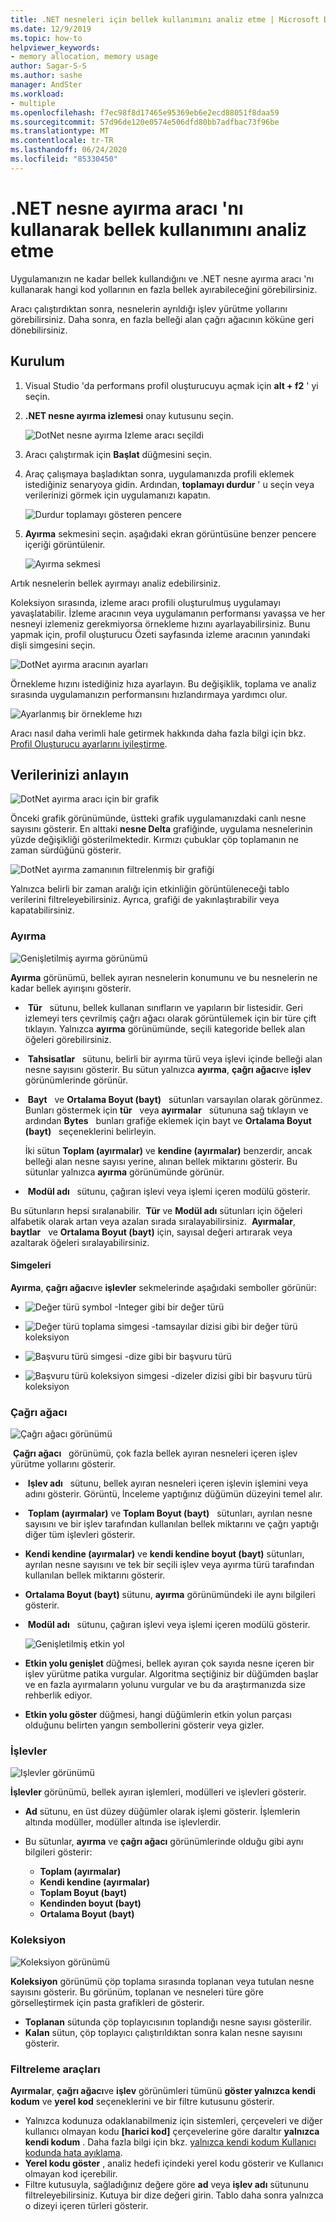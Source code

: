 ```yaml
---
title: .NET nesneleri için bellek kullanımını analiz etme | Microsoft Docs
ms.date: 12/9/2019
ms.topic: how-to
helpviewer_keywords:
- memory allocation, memory usage
author: Sagar-S-S
ms.author: sashe
manager: AndSter
ms.workload:
- multiple
ms.openlocfilehash: f7ec98f8d17465e95369eb6e2ecd88051f8daa59
ms.sourcegitcommit: 57d96de120e0574e506dfd80bb7adfbac73f96be
ms.translationtype: MT
ms.contentlocale: tr-TR
ms.lasthandoff: 06/24/2020
ms.locfileid: "85330450"
---
```

# <a name="analyze-memory-usage-by-using-the-net-object-allocation-tool"></a>.NET nesne ayırma aracı 'nı kullanarak bellek kullanımını analiz etme

Uygulamanızın ne kadar bellek kullandığını ve .NET nesne ayırma aracı 'nı kullanarak hangi kod yollarının en fazla bellek ayırabileceğini görebilirsiniz.

Aracı çalıştırdıktan sonra, nesnelerin ayrıldığı işlev yürütme yollarını görebilirsiniz. Daha sonra, en fazla belleği alan çağrı ağacının köküne geri dönebilirsiniz.

## <a name="setup"></a>Kurulum

1. Visual Studio 'da performans profil oluşturucuyu açmak için **alt + f2** ' yi seçin.

1. **.NET nesne ayırma izlemesi** onay kutusunu seçin.

   ![DotNet nesne ayırma Izleme aracı seçildi](../profiling/media/dotnetalloctoolselected.png "DotNet nesne ayırma Izleme aracı seçildi")

1. Aracı çalıştırmak için **Başlat** düğmesini seçin.

1. Araç çalışmaya başladıktan sonra, uygulamanızda profili eklemek istediğiniz senaryoya gidin. Ardından, **toplamayı durdur** ' u seçin veya verilerinizi görmek için uygulamanızı kapatın.

   ![Durdur toplamayı gösteren pencere](../profiling/media/stopcollectionlighttheme.png "Durdur toplamayı gösteren pencere")

1. **Ayırma** sekmesini seçin. aşağıdaki ekran görüntüsüne benzer pencere içeriği görüntülenir.

   ![Ayırma sekmesi](../profiling/media/allocationview.png "Ayırma sekmesi")

Artık nesnelerin bellek ayırmayı analiz edebilirsiniz.

Koleksiyon sırasında, izleme aracı profili oluşturulmuş uygulamayı yavaşlatabilir. İzleme aracının veya uygulamanın performansı yavaşsa ve her nesneyi izlemeniz gerekmiyorsa örnekleme hızını ayarlayabilirsiniz. Bunu yapmak için, profil oluşturucu Özeti sayfasında izleme aracının yanındaki dişli simgesini seçin.

![DotNet ayırma aracının ayarları](../profiling/media/dotnetallocsettings.png "DotNet ayırma aracının ayarları")

Örnekleme hızını istediğiniz hıza ayarlayın. Bu değişiklik, toplama ve analiz sırasında uygulamanızın performansını hızlandırmaya yardımcı olur.

![Ayarlanmış bir örnekleme hızı](../profiling/media/adjustedsamplingratedotnetalloctool.png "Ayarlanmış bir örnekleme hızı")

Aracı nasıl daha verimli hale getirmek hakkında daha fazla bilgi için bkz. [Profil Oluşturucu ayarlarını iyileştirme](../profiling/optimize-profiler-settings.md).

## <a name="understand-your-data"></a>Verilerinizi anlayın

![DotNet ayırma aracı için bir grafik](../profiling/media/graphdotnetalloc.png "DotNet ayırma aracı için bir grafik")

Önceki grafik görünümünde, üstteki grafik uygulamanızdaki canlı nesne sayısını gösterir. En alttaki **nesne Delta** grafiğinde, uygulama nesnelerinin yüzde değişikliği gösterilmektedir. Kırmızı çubuklar çöp toplamanın ne zaman sürdüğünü gösterir.

![DotNet ayırma zamanının filtrelenmiş bir grafiği](../profiling/media/graphdotnetalloctimefiltered.png "DotNet ayırma zamanının filtrelenmiş bir grafiği")

Yalnızca belirli bir zaman aralığı için etkinliğin görüntüleneceği tablo verilerini filtreleyebilirsiniz. Ayrıca, grafiği de yakınlaştırabilir veya kapatabilirsiniz.

### <a name="allocation"></a>Ayırma

![Genişletilmiş ayırma görünümü](../profiling/media/allocationexpandedlight.png "Genişletilmiş ayırma görünümü")

**Ayırma** görünümü, bellek ayıran nesnelerin konumunu ve bu nesnelerin ne kadar bellek ayırışını gösterir.

-  **Tür**   sütunu, bellek kullanan sınıfların ve yapıların bir listesidir. Geri izlemeyi ters çevrilmiş çağrı ağacı olarak görüntülemek için bir türe çift tıklayın. Yalnızca **ayırma** görünümünde, seçili kategoride bellek alan öğeleri görebilirsiniz.

-  **Tahsisatlar**   sütunu, belirli bir ayırma türü veya işlevi içinde belleği alan nesne sayısını gösterir. Bu sütun yalnızca **ayırma**, **çağrı ağacı**ve **işlev**   görünümlerinde görünür.

-  **Bayt**   ve **Ortalama Boyut (bayt)**   sütunları varsayılan olarak görünmez. Bunları göstermek için **tür**   veya **ayırmalar**   sütununa sağ tıklayın ve ardından **Bytes**   bunları grafiğe eklemek için bayt ve **Ortalama Boyut (bayt)**   seçeneklerini belirleyin. 

   İki sütun **Toplam (ayırmalar)** ve **kendine (ayırmalar)** benzerdir, ancak belleği alan nesne sayısı yerine, alınan bellek miktarını gösterir. Bu sütunlar yalnızca **ayırma** görünümünde görünür.

-  **Modül adı**   sütunu, çağıran işlevi veya işlemi içeren modülü gösterir.

Bu sütunların hepsi sıralanabilir.  **Tür** ve **Modül adı** sütunları için öğeleri alfabetik olarak artan veya azalan sırada sıralayabilirsiniz.  **Ayırmalar**, **baytlar**   ve **Ortalama Boyut (bayt)** için, sayısal değeri artırarak veya azaltarak öğeleri sıralayabilirsiniz.

#### <a name="symbols"></a>Simgeleri

**Ayırma**, **çağrı ağacı**ve **işlevler** sekmelerinde aşağıdaki semboller görünür:

- ![Değer türü symbol](../profiling/media/valuetypeicon.png "Değer türü simgesi") -Integer gibi bir değer türü

- ![Değer türü toplama simgesi](../profiling/media/valuetypecollectionicon.png "Değer türü koleksiyon simgesi") -tamsayılar dizisi gibi bir değer türü koleksiyon

- ![Başvuru türü simgesi](../profiling/media/referencetypeicon.png "Başvuru türü simgesi") -dize gibi bir başvuru türü

- ![Başvuru türü koleksiyon simgesi](../profiling/media/referencetypecollectionicon.png "Başvuru türü koleksiyon simgesi") -dizeler dizisi gibi bir başvuru türü koleksiyon

### <a name="call-tree"></a>Çağrı ağacı

![Çağrı ağacı görünümü](../profiling/media/calltreelight.png "Çağrı ağacı görünümü")

 **Çağrı ağacı**   görünümü, çok fazla bellek ayıran nesneleri içeren işlev yürütme yollarını gösterir.

-  **Işlev adı**   sütunu, bellek ayıran nesneleri içeren işlevin işlemini veya adını gösterir. Görüntü, İnceleme yaptığınız düğümün düzeyini temel alır.
-  **Toplam (ayırmalar)** ve **Toplam Boyut (bayt)**   sütunları, ayrılan nesne sayısını ve bir işlev tarafından kullanılan bellek miktarını ve çağrı yaptığı diğer tüm işlevleri gösterir.
- **Kendi kendine (ayırmalar)** ve **kendi kendine boyut (bayt)** sütunları, ayrılan nesne sayısını ve tek bir seçili işlev veya ayırma türü tarafından kullanılan bellek miktarını gösterir.
- **Ortalama Boyut (bayt)** sütunu, **ayırma** görünümündeki ile aynı bilgileri gösterir.
-  **Modül adı**   sütunu, çağıran işlevi veya işlemi içeren modülü gösterir.

   ![Genişletilmiş etkin yol](../profiling/media/hotpathlight.png "Genişletilmiş etkin yol")

- **Etkin yolu genişlet** düğmesi, bellek ayıran çok sayıda nesne içeren bir işlev yürütme patika vurgular. Algoritma seçtiğiniz bir düğümden başlar ve en fazla ayırmaların yolunu vurgular ve bu da araştırmanızda size rehberlik ediyor.
- **Etkin yolu göster** düğmesi, hangi düğümlerin etkin yolun parçası olduğunu belirten yangın sembollerini gösterir veya gizler.

### <a name="functions"></a>İşlevler

![Işlevler görünümü](../profiling/media/functionslight.png "Işlevler görünümü")

**İşlevler** görünümü, bellek ayıran işlemleri, modülleri ve işlevleri gösterir.

- **Ad** sütunu, en üst düzey düğümler olarak işlemi gösterir. İşlemlerin altında modüller, modüller altında ise işlevlerdir.
- Bu sütunlar, **ayırma** ve **çağrı ağacı** görünümlerinde olduğu gibi aynı bilgileri gösterir:

   - **Toplam (ayırmalar)**
   - **Kendi kendine (ayırmalar)**
   - **Toplam Boyut (bayt)**
   - **Kendinden boyut (bayt)**
   - **Ortalama Boyut (bayt)**

### <a name="collection"></a>Koleksiyon

![Koleksiyon görünümü](../profiling/media/collectionlight.png "Koleksiyon görünümü")

**Koleksiyon** görünümü çöp toplama sırasında toplanan veya tutulan nesne sayısını gösterir. Bu görünüm, toplanan ve nesneleri türe göre görselleştirmek için pasta grafikleri de gösterir.

- **Toplanan** sütunda çöp toplayıcısının toplandığı nesne sayısı gösterilir.
- **Kalan** sütun, çöp toplayıcı çalıştırıldıktan sonra kalan nesne sayısını gösterir.

### <a name="filtering-tools"></a>Filtreleme araçları

**Ayırmalar**, **çağrı ağacı**ve **işlev** görünümleri tümünü **göster yalnızca kendi kodum** ve **yerel kod** seçeneklerini ve bir filtre kutusunu gösterir.

- Yalnızca kodunuza odaklanabilmeniz için sistemleri, çerçeveleri ve diğer kullanıcı olmayan kodu **[harici kod]** çerçevelerine göre daraltır **yalnızca kendi kodum** . Daha fazla bilgi için bkz. [yalnızca kendi kodum Kullanıcı kodunda hata ayıklama](../debugger/just-my-code.md).
- **Yerel kodu göster** , analiz hedefi içindeki yerel kodu gösterir ve Kullanıcı olmayan kod içerebilir.
- Filtre kutusuyla, sağladığınız değere göre **ad** veya **işlev adı** sütununu filtreleyebilirsiniz. Kutuya bir dize değeri girin. Tablo daha sonra yalnızca o dizeyi içeren türleri gösterir.

